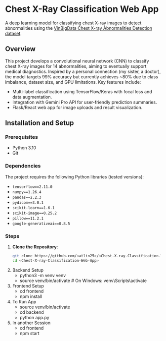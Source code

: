 # Chest X-Ray Classification Web App
A deep learning model for classifying chest X-ray images to detect abnormalities using the [VinBigData Chest X-ray Abnormalities Detection dataset](https://www.kaggle.com/competitions/vinbigdata-chest-xray-abnormalities-detection).

## Overview
This project develops a convolutional neural network (CNN) to classify chest X-ray images for 14 abnormalities, aiming to eventually support medical diagnostics. Inspired by a personal connection (my sister, a doctor), the model targets 99% accuracy but currently achieves ~80% due to class imbalance, dataset size, and GPU limitations. Key features include:
- Multi-label classification using TensorFlow/Keras with focal loss and data augmentation.
- Integration with Gemini Pro API for user-friendly prediction summaries.
- Flask/React web app for image uploads and result visualization.

## Installation and Setup
### Prerequisites
- Python 3.10
- Git

### Dependencies
The project requires the following Python libraries (tested versions):
- `tensorflow==2.11.0`
- `numpy==1.26.4`
- `pandas==2.2.3`
- `pydicom==3.0.1`
- `scikit-learn==1.6.1`
- `scikit-image==0.25.2`
- `pillow==11.2.1`
- `google-generativeai==0.8.5`

### Steps
1. **Clone the Repository**:
   ```bash
   git clone https://github.com/<atlin25>/<Chest-X-ray-Classification-Web-App>.git
   cd <Chest-X-ray-Classification-Web-App>
2. Backend Setup
   - python3 -m venv venv
   - source venv/bin/activate # On Windows: venv\Scripts\activate
3. Frontend Setup
   - cd frontend
   - npm install
4. To Run App
   - source venv/bin/activate
   - cd backend
   - python app.py
5. In another Session
   - cd frontend
   - npm start


